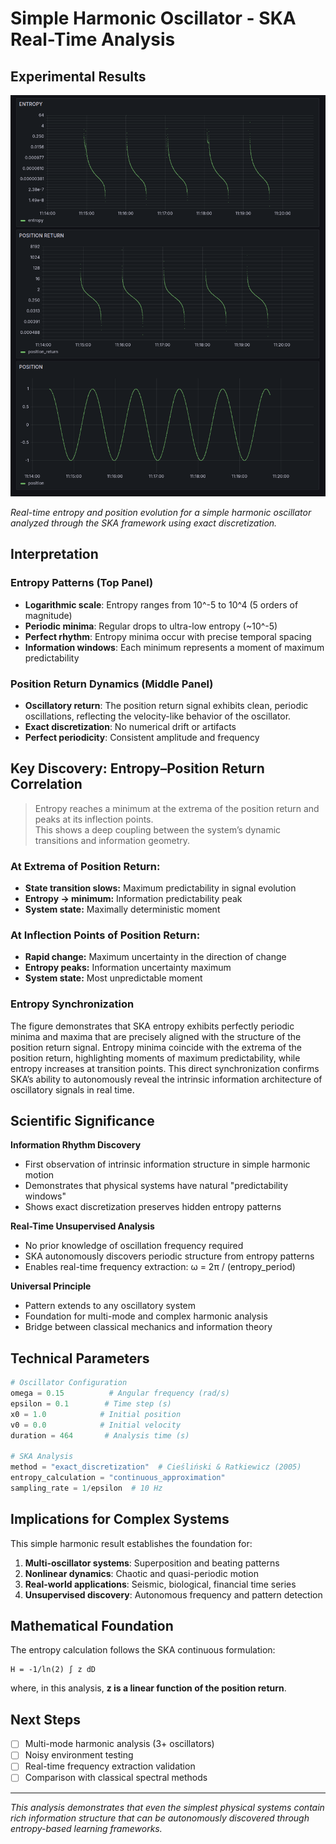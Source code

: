 # Simple Harmonic Oscillator - SKA Real-Time Analysis

## Experimental Results

![Entropy and Position Evolution](harmonic_oscillator_entropy.png)

*Real-time entropy and position evolution for a simple harmonic oscillator analyzed through the SKA framework using exact discretization.*

## Interpretation

### Entropy Patterns (Top Panel)
- **Logarithmic scale**: Entropy ranges from 10^-5 to 10^4 (5 orders of magnitude)
- **Periodic minima**: Regular drops to ultra-low entropy (~10^-5)
- **Perfect rhythm**: Entropy minima occur with precise temporal spacing
- **Information windows**: Each minimum represents a moment of maximum predictability

### Position Return Dynamics (Middle Panel)  
- **Oscillatory return**: The position return signal exhibits clean, periodic oscillations, reflecting the velocity-like behavior of the oscillator.
- **Exact discretization**: No numerical drift or artifacts
- **Perfect periodicity**: Consistent amplitude and frequency


## Key Discovery: Entropy–Position Return Correlation

> Entropy reaches a minimum at the extrema of the position return and peaks at its inflection points.  
> This shows a deep coupling between the system’s dynamic transitions and information geometry.

### At Extrema of Position Return:
- **State transition slows:** Maximum predictability in signal evolution
- **Entropy → minimum:** Information predictability peak
- **System state:** Maximally deterministic moment

### At Inflection Points of Position Return:
- **Rapid change:** Maximum uncertainty in the direction of change
- **Entropy peaks:** Information uncertainty maximum  
- **System state:** Most unpredictable moment

### Entropy Synchronization

The figure demonstrates that SKA entropy exhibits perfectly periodic minima and maxima that are precisely aligned with the structure of the position return signal. Entropy minima coincide with the extrema of the position return, highlighting moments of maximum predictability, while entropy increases at transition points. This direct synchronization confirms SKA’s ability to autonomously reveal the intrinsic information architecture of oscillatory signals in real time.



## Scientific Significance

**Information Rhythm Discovery**
- First observation of intrinsic information structure in simple harmonic motion
- Demonstrates that physical systems have natural "predictability windows"
- Shows exact discretization preserves hidden entropy patterns

**Real-Time Unsupervised Analysis**
- No prior knowledge of oscillation frequency required
- SKA autonomously discovers periodic structure from entropy patterns
- Enables real-time frequency extraction: ω = 2π / (entropy_period)

**Universal Principle**
- Pattern extends to any oscillatory system
- Foundation for multi-mode and complex harmonic analysis
- Bridge between classical mechanics and information theory

## Technical Parameters

```python
# Oscillator Configuration
omega = 0.15          # Angular frequency (rad/s)
epsilon = 0.1        # Time step (s)
x0 = 1.0            # Initial position
v0 = 0.0            # Initial velocity
duration = 464       # Analysis time (s)

# SKA Analysis
method = "exact_discretization"  # Cieśliński & Ratkiewicz (2005)
entropy_calculation = "continuous_approximation"
sampling_rate = 1/epsilon  # 10 Hz
```

## Implications for Complex Systems

This simple harmonic result establishes the foundation for:

1. **Multi-oscillator systems**: Superposition and beating patterns
2. **Nonlinear dynamics**: Chaotic and quasi-periodic motion
3. **Real-world applications**: Seismic, biological, financial time series
4. **Unsupervised discovery**: Autonomous frequency and pattern detection

## Mathematical Foundation

The entropy calculation follows the SKA continuous formulation:

```
H = -1/ln(2) ∫ z dD
```


where, in this analysis, **z is a linear function of the position return**.


## Next Steps

- [ ] Multi-mode harmonic analysis (3+ oscillators)
- [ ] Noisy environment testing
- [ ] Real-time frequency extraction validation
- [ ] Comparison with classical spectral methods

---

*This analysis demonstrates that even the simplest physical systems contain rich information structure that can be autonomously discovered through entropy-based learning frameworks.*